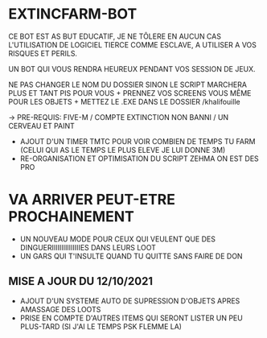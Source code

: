 # EXTINCFARM-BOT

CE BOT EST AS BUT EDUCATIF, JE NE TÔLERE EN AUCUN CAS L'UTILISATION DE LOGICIEL TIERCE COMME ESCLAVE, A UTILISER A VOS RISQUES ET PERILS.

UN BOT QUI VOUS RENDRA HEUREUX PENDANT VOS SESSION DE JEUX.

NE PAS CHANGER LE NOM DU DOSSIER SINON LE SCRIPT MARCHERA PLUS ET TANT PIS POUR VOUS + PRENNEZ VOS SCREENS VOUS MÊME POUR LES OBJETS + METTEZ LE .EXE DANS LE DOSSIER /khalifouille

→  PRE-REQUIS: FIVE-M / COMPTE EXTINCTION NON BANNI / UN CERVEAU ET PAINT

- AJOUT D'UN TIMER TMTC POUR VOIR COMBIEN DE TEMPS TU FARM (CELUI QUI AS LE TEMPS LE PLUS ELEVE JE LUI DONNE 3M)
- RE-ORGANISATION ET OPTIMISATION DU SCRIPT ZEHMA ON EST DES PRO

# VA ARRIVER PEUT-ETRE PROCHAINEMENT
- UN NOUVEAU MODE POUR CEUX QUI VEULENT QUE DES DINGUERIIIIIIIIIIIIIIIES DANS LEURS LOOT
- UN GARS QUI T'INSULTE QUAND TU QUITTE SANS FAIRE DE DON 

## MISE A JOUR DU 12/10/2021

- AJOUT D'UN SYSTEME AUTO DE SUPRESSION D'OBJETS APRES AMASSAGE DES LOOTS
- PRISE EN COMPTE D'AUTRES ITEMS QUI SERONT LISTER UN PEU PLUS-TARD (SI J'AI LE TEMPS PSK FLEMME LA)

